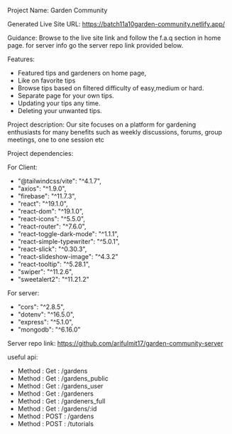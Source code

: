 Project Name: Garden Community

Generated Live Site URL: https://batch11a10garden-community.netlify.app/

Guidance: Browse to the live site link and follow the f.a.q section in home page. for server info go the server repo link provided below.

Features:
<ul>
  <li>Featured tips and gardeners on home page,</li>
  <li>Like on favorite tips</li>
  <li>Browse tips based on filtered difficulty of easy,medium or hard.</li>
  <li>Separate page for your own tips.</li>
  <li>Updating your tips any time.</li>
  <li>Deleting your unwanted tips.</li>
</ul>
 


Project description: Our site focuses on a platform for gardening enthusiasts for many benefits such as weekly discussions, forums, group meetings, one to one session etc

Project dependencies:

For Client:

<ul>
  <li>"@tailwindcss/vite": "^4.1.7",</li>
  <li>"axios": "^1.9.0",</li>
  <li>"firebase": "^11.7.3",</li>
  <li>"react": "^19.1.0",</li>
  <li>"react-dom": "^19.1.0",</li>
  <li>"react-icons": "^5.5.0",</li>
  <li>"react-router": "^7.6.0",</li>
  <li>"react-toggle-dark-mode": "^1.1.1",</li>
  <li>"react-simple-typewriter": "^5.0.1",</li>
  <li>"react-slick": "^0.30.3",</li>
  <li>"react-slideshow-image": "^4.3.2"</li>
  <li>"react-tooltip": "^5.28.1",</li>
  <li>"swiper": "^11.2.6",</li>
  <li>"sweetalert2": "^11.21.2"</li>
</ul>


For server:

<ul>
  <li>"cors": "^2.8.5",</li>
  <li>"dotenv": "^16.5.0",</li>
  <li>"express": "^5.1.0",</li>
  <li>"mongodb": "^6.16.0"</li>
</ul>

    

Server repo link: https://github.com/arifulmit17/garden-community-server

useful api: 
<ul>
  <li>Method : Get : /gardens</li>
  <li>Method : Get : /gardens_public</li>
  <li>Method : Get : /gardens_user</li>
  <li>Method : Get : /gardeners</li>
  <li>Method : Get : /gardeners_full</li>
  <li>Method : Get : /gardens/:id</li>
  <li>Method : POST : /gardens</li>
  <li>Method : POST : /tutorials</li>
</ul>







